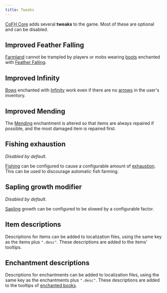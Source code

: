 ```yaml
---
title: Tweaks
---
```


[CoFH Core](../) adds several **tweaks** to the game. Most of these are optional
and can be disabled.


Improved Feather Falling
------------------------

[Farmland](https://minecraft.wiki/w/Farmland) cannot be trampled by
players or mobs wearing [boots](https://minecraft.wiki/w/Boots) enchanted
with [Feather Falling](https://minecraft.wiki/w/Feather_Falling).


Improved Infinity
-----------------

[Bows](https://minecraft.wiki/w/Bow) enchanted with
[Infinity](https://minecraft.wiki/w/Infinity) work even if there are no
[arrows](https://minecraft.wiki/w/Arrow) in the user's inventory.


Improved Mending
----------------

The [Mending](https://minecraft.wiki/w/Mending) enchantment is altered so
that items are always repaired if possible, and the most damaged item is
repaired first.


Fishing exhaustion
------------------

*Disabled by default.*

[Fishing](https://minecraft.wiki/w/Fishing) can be configured to cause a
configurable amount of [exhaustion](https://minecraft.wiki/w/Hunger).
This can be used to discourage automatic fish farming.


Sapling growth modifier
-----------------------

*Disabled by default.*

[Sapling](https://minecraft.wiki/w/Saplings) growth can be configured to
be slowed by a configurable factor.


Item descriptions
-----------------

Descriptions for items can be added to localization files, using the same key as
the items plus `".desc"`. These descriptions are added to the items' tooltips.


Enchantment descriptions
------------------------

Descriptions for enchantments can be added to localization files, using the same
key as the enchantments plus `".desc"`. These descriptions are added to the
tooltips of [enchanted books](https://minecraft.wiki/w/Enchanted_Book).
